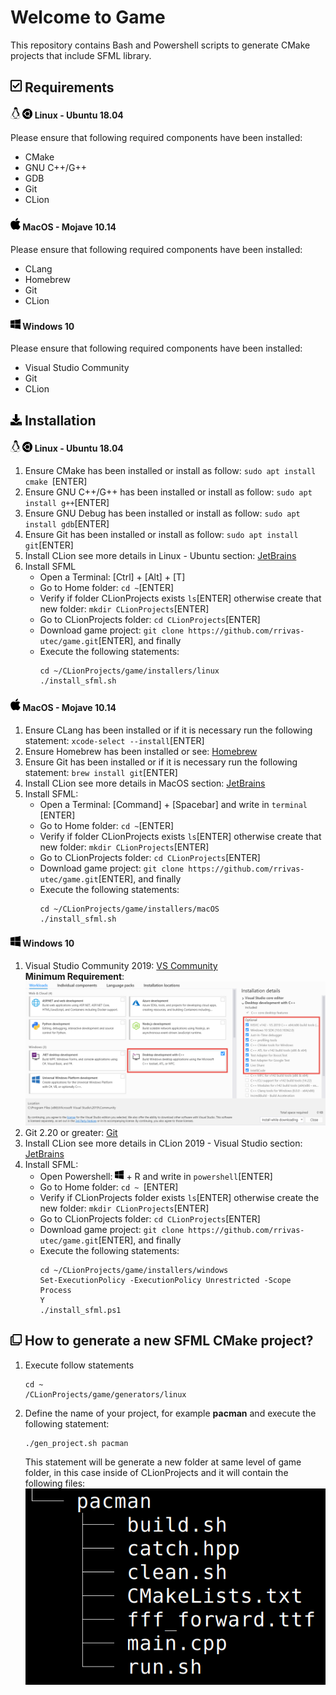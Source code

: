 # Welcome to Game
This repository contains Bash and Powershell scripts to generate CMake projects that include SFML library.

## <img src="./media/font_awesome/check-square-regular.svg" width="18"/> Requirements
#### <img src="./media/font_awesome/linux-brands.svg" width="16"/> <img src="./media/font_awesome/ubuntu-brands.svg" width="16"/> **Linux - Ubuntu 18.04**
Please ensure that following required components have been installed:
* CMake
* GNU C++/G++
* GDB
* Git
* CLion
#### <img src="./media/font_awesome/apple-brands.svg" width="16"/> **MacOS - Mojave 10.14**
Please ensure that following required components have been installed:
* CLang
* Homebrew
* Git
* CLion
#### <img src="./media/font_awesome/windows-brands.svg" width="16"/> **Windows 10**
Please ensure that following required components have been installed:
* Visual Studio Community
* Git
* CLion
## <img src="./media/font_awesome/download-solid.svg" width="18"/> Installation

#### <img src="./media/font_awesome/linux-brands.svg" width="16"/> <img src="./media/font_awesome/ubuntu-brands.svg" width="16"/> **Linux - Ubuntu 18.04**
1. Ensure CMake has been installed or install as follow: `` sudo apt install cmake  ``[ENTER]
2. Ensure GNU C++/G++ has been installed or install as follow: `` sudo apt install g++ ``[ENTER]
3. Ensure GNU Debug has been installed or install as follow: `` sudo apt install gdb ``[ENTER]
4. Ensure Git has been installed or install as follow: `` sudo apt install git ``[ENTER]
5. Install CLion see more details in Linux - Ubuntu section: [JetBrains](https://www.jetbrains.com/help/clion/installation-guide.html)
6. Install SFML
    * Open a Terminal: [Ctrl] + [Alt] + [T]
    * Go to Home folder: `` cd ~ ``[ENTER]
    * Verify if folder CLionProjects exists `` ls ``[ENTER] otherwise create that new folder: `` mkdir CLionProjects ``[ENTER]
    * Go to CLionProjects folder: `` cd CLionProjects ``[ENTER]
    * Download game project: `` git clone https://github.com/rrivas-utec/game.git ``[ENTER], and finally
    * Execute the following statements:
      ```
      cd ~/CLionProjects/game/installers/linux
      ./install_sfml.sh
      ``` 
#### <img src="./media/font_awesome/apple-brands.svg" width="16"/> **MacOS - Mojave 10.14**
1. Ensure CLang has been installed or if it is necessary run the following statement: `` xcode-select --install ``[ENTER]
2. Ensure Homebrew has been installed or see: [Homebrew](https://brew.sh)
3. Ensure Git has been installed or if it is necessary run the following statement: `` brew install git ``[ENTER]
4. Install CLion see more details in MacOS section: [JetBrains](https://www.jetbrains.com/help/clion/installation-guide.html)
5. Install SFML:
    * Open a Terminal: [Command] + [Spacebar] and write in `` terminal  ``[ENTER]
    * Go to Home folder: `` cd ~ ``[ENTER]
    * Verify if folder CLionProjects exists `` ls ``[ENTER] otherwise create that new folder: `` mkdir CLionProjects ``[ENTER]
    * Go to CLionProjects folder: `` cd CLionProjects ``[ENTER] 
    * Download game project: `` git clone https://github.com/rrivas-utec/game.git ``[ENTER], and finally
    * Execute the following statements:
      ```
      cd ~/CLionProjects/game/installers/macOS
      ./install_sfml.sh
      ``` 
#### <img src="./media/font_awesome/windows-brands.svg" width="16"/> **Windows 10**
1. Visual Studio Community 2019: [VS Community](https://visualstudio.microsoft.com/vs/community/)  
   **Minimum Requirement**:   
   <img src="./media/vscommunity_minimum.png" width="750"/>
2. Git 2.20 or greater: [Git](https://git-scm.com/downloads)
3. Install CLion see more details in CLion 2019 - Visual Studio section: [JetBrains](https://www.jetbrains.com/help/clion/installation-guide.html)
4. Install SFML:
    * Open Powershell: <img src="./media/font_awesome/windows-brands.svg" width="14"/> + R and write in `` powershell ``[ENTER]
    * Go to Home folder: `` cd ~  ``[ENTER]
    * Verify if CLionProjects folder exists `` ls ``[ENTER] otherwise create the new folder: `` mkdir CLionProjects ``[ENTER]
    * Go to CLionProjects folder: `` cd CLionProjects ``[ENTER]
    * Download game project: `` git clone https://github.com/rrivas-utec/game.git ``[ENTER], and finally
    * Execute the following statements:
      ```
      cd ~/CLionProjects/game/installers/windows
      Set-ExecutionPolicy -ExecutionPolicy Unrestricted -Scope Process
      Y
      ./install_sfml.ps1
      ```
## <img src="./media/font_awesome/clone-regular.svg" width="18"/> How to generate a new SFML CMake project?
1. Execute follow statements
   ``` 
   cd ~
   /CLionProjects/game/generators/linux
   ```
2. Define the name of your project, for example **pacman** and execute the following statement:
   ```
   ./gen_project.sh pacman
   ```
   This statement will be generate a new folder at same level of game folder, in this case inside of CLionProjects and it will contain the following files:
   <img src="./media/project_folder.png" width="500"/>
   
